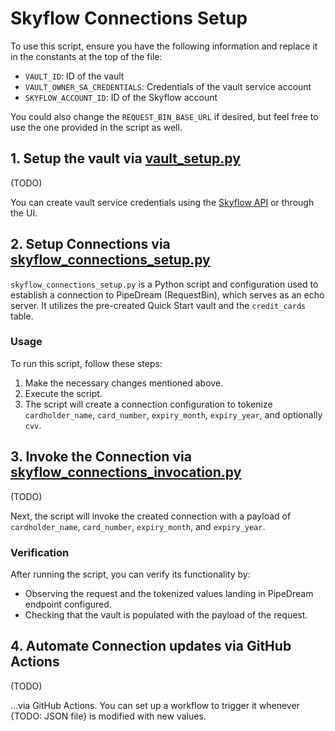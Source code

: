# Skyflow Connections Setup

To use this script, ensure you have the following information and replace it in the constants at the top of the file:

- `VAULT_ID`: ID of the vault
- `VAULT_OWNER_SA_CREDENTIALS`: Credentials of the vault service account
- `SKYFLOW_ACCOUNT_ID`: ID of the Skyflow account

You could also change the `REQUEST_BIN_BASE_URL` if desired, but feel free to use the one provided in the script as well.

## 1. Setup the vault via [vault_setup.py](/vault_setup.py)

(TODO)

You can create vault service credentials using the [Skyflow API](https://docs.skyflow.com/management/#ServiceAccountService_CreateAPIKey) or through the UI.

## 2. Setup Connections via [skyflow_connections_setup.py](/skyflow_connections_setup.py)

`skyflow_connections_setup.py` is a Python script and configuration used to establish a connection to PipeDream (RequestBin), which serves as an echo server. It utilizes the pre-created Quick Start vault and the `credit_cards` table.

### Usage

To run this script, follow these steps:

1. Make the necessary changes mentioned above.
2. Execute the script.
3. The script will create a connection configuration to tokenize `cardholder_name`, `card_number`, `expiry_month`, `expiry_year`, and optionally `cvv`.

## 3. Invoke the Connection via [skyflow_connections_invocation.py](/skyflow_connections_invocation.py)

(TODO)

Next, the script will invoke the created connection with a payload of `cardholder_name`, `card_number`, `expiry_month`, and `expiry_year`.

### Verification

After running the script, you can verify its functionality by:

- Observing the request and the tokenized values landing in PipeDream endpoint configured.
- Checking that the vault is populated with the payload of the request.

## 4. Automate Connection updates via GitHub Actions

(TODO)

...via GitHub Actions. You can set up a workflow to trigger it whenever {TODO: JSON file} is modified with new values.